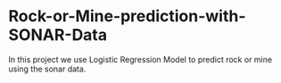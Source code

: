 # Rock-or-Mine-prediction-with-SONAR-Data
In this project we use Logistic Regression Model to predict rock or mine using the sonar data.
